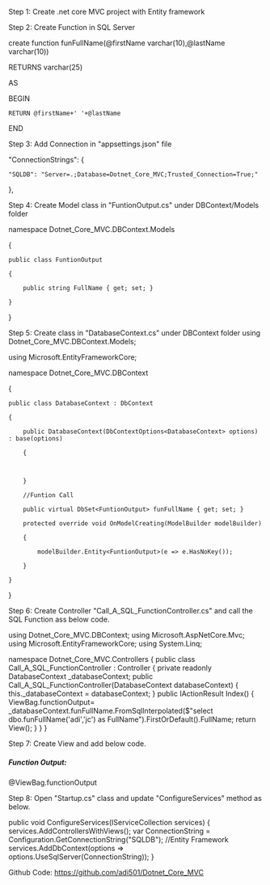 Step 1: Create .net core MVC project with Entity framework

Step 2:  Create Function in SQL Server

create function funFullName(@firstName varchar(10),@lastName varchar(10))

RETURNS varchar(25)

AS

BEGIN

	RETURN @firstName+' '+@lastName

END

Step 3:  Add Connection in "appsettings.json" file 

 "ConnectionStrings": {

    "SQLDB": "Server=.;Database=Dotnet_Core_MVC;Trusted_Connection=True;"

  },

Step 4:  Create Model class in "FuntionOutput.cs" under DBContext/Models folder

namespace Dotnet_Core_MVC.DBContext.Models

{

    public class FuntionOutput

    {

        public string FullName { get; set; }

    }

}

Step 5:  Create class in "DatabaseContext.cs" under DBContext folder
using Dotnet_Core_MVC.DBContext.Models;

using Microsoft.EntityFrameworkCore;



namespace Dotnet_Core_MVC.DBContext

{

    public class DatabaseContext : DbContext

    {

        public DatabaseContext(DbContextOptions<DatabaseContext> options) : base(options)

        {



        }

        //Funtion Call

        public virtual DbSet<FuntionOutput> funFullName { get; set; }

        protected override void OnModelCreating(ModelBuilder modelBuilder)

        {

            modelBuilder.Entity<FuntionOutput>(e => e.HasNoKey());

        }

    }

}

Step 6:  Create Controller "Call_A_SQL_FunctionController.cs"  and call the SQL Function ass below code.

using Dotnet_Core_MVC.DBContext;
using Microsoft.AspNetCore.Mvc;
using Microsoft.EntityFrameworkCore;
using System.Linq;

namespace Dotnet_Core_MVC.Controllers
{
    public class Call_A_SQL_FunctionController : Controller
    {
        private readonly DatabaseContext _databaseContext;
        public Call_A_SQL_FunctionController(DatabaseContext databaseContext)
        {
            this._databaseContext = databaseContext;
        }
        public IActionResult Index()
        {
          ViewBag.functionOutput= _databaseContext.funFullName.FromSqlInterpolated($"select dbo.funFullName('adi','jc') as FullName").FirstOrDefault().FullName;
            return View();
        }
    }
}


Step 7:  Create View and add below code.

<h5>Function Output:</h5>@ViewBag.functionOutput

Step 8:  Open "Startup.cs" class and update "ConfigureServices" method as below.

 public void ConfigureServices(IServiceCollection services)
        {
            services.AddControllersWithViews();
            var ConnectionString = Configuration.GetConnectionString("SQLDB");
            //Entity Framework  
            services.AddDbContext<DatabaseContext>(options => options.UseSqlServer(ConnectionString));
        }

Github Code: https://github.com/adi501/Dotnet_Core_MVC
